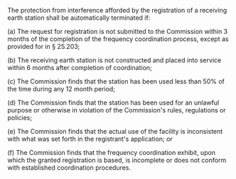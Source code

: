 The protection from interference afforded by the registration of a receiving earth station shall be automatically terminated if:

(a) The request for registration is not submitted to the Commission within 3 months of the completion of the frequency coordination process, except as provided for in § 25.203;

(b) The receiving earth station is not constructed and placed into service within 6 months after completion of coordination;

(c) The Commission finds that the station has been used less than 50% of the time during any 12 month period;

(d) The Commission finds that the station has been used for an unlawful purpose or otherwise in violation of the Commission's rules, regulations or policies;

(e) The Commission finds that the actual use of the facility is inconsistent with what was set forth in the registrant's application; or

(f) The Commission finds that the frequency coordination exhibit, upon which the granted registration is based, is incomplete or does not conform with established coordination procedures.

